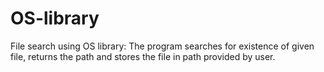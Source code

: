 # OS-library
File search using OS library:
The program searches for existence of given file, returns the path and stores the file in path provided by user.
